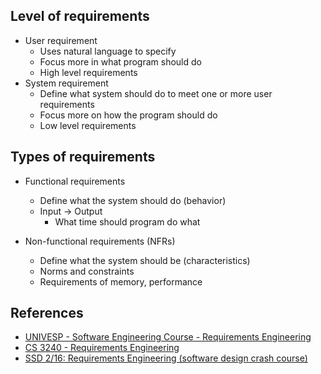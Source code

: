 ## Level of requirements

* User requirement
	* Uses natural language to specify
	* Focus more in what program should do
	* High level requirements
* System requirement
	* Define what system should do to meet one or more user requirements
	* Focus more on how the program should do
	* Low level requirements

## Types of requirements

* Functional requirements
	* Define what the system should do (behavior)
	* Input -> Output
		* What time should program do what 

* Non-functional requirements (NFRs)
	* Define what the system should be (characteristics)
	* Norms and constraints
	* Requirements of memory, performance

## References

* [UNIVESP - Software Engineering Course - Requirements Engineering](https://cursos.univesp.br/courses/3114/pages/semana-2)
* [CS 3240 - Requirements Engineering](https://www.cs3240.org/modules/requirements/requirements-engineering/)
* [SSD 2/16: Requirements Engineering (software design crash course)](https://www.youtube.com/watch?list=PLaIsQH4uc08woJKRAA7mmjs9fU0jeKjjM&v=RglMmJb0PZ4)
